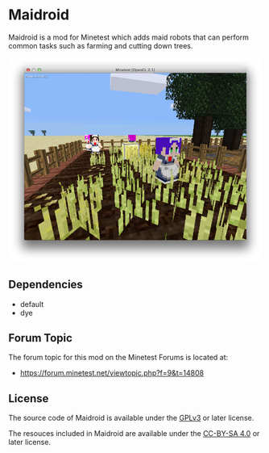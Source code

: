 # Maidroid
Maidroid is a mod for Minetest which adds maid robots that can perform common tasks such as farming and cutting down trees.

![A screenshot of maid robots from the Maidroid mod](screenshot_readme.png)

## Dependencies
* default
* dye

## Forum Topic
The forum topic for this mod on the Minetest Forums is located at:

* https://forum.minetest.net/viewtopic.php?f=9&t=14808

## License
The source code of Maidroid is available under the [GPLv3](https://www.gnu.org/licenses/gpl-3.0.html) or later license.

The resouces included in Maidroid are available under the [CC-BY-SA 4.0](https://creativecommons.org/licenses/by-sa/4.0/) or later license.
